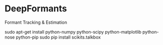 # DeepFormants
Formant Tracking &amp; Estimation


sudo apt-get install python-numpy python-scipy python-matplotlib python-nose python-pip
sudo pip install scikits.talkbox 
